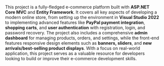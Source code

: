 This project is a fully-fledged e-commerce platform built with **ASP.NET Core MVC** and **Entity Framework**. It covers all key aspects of developing a modern online store, from setting up the environment in **Visual Studio 2022** to implementing advanced features like **PayPal payment integration**, **shopping carts**, and **user authentication** with registration, login, and password recovery. The project also includes a comprehensive **admin dashboard** for managing products, orders, and settings, while the front-end features responsive design elements such as **banners, sliders**, and **new arrivals/best-selling product displays**. With a focus on real-world application, this project serves as a valuable resource for developers looking to build or improve their e-commerce development skills.
